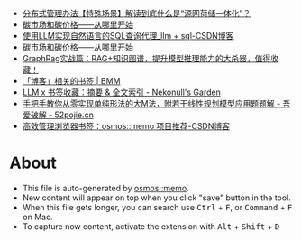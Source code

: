 - [分布式管理办法【特殊场景】解读到底什么是“源网荷储一体化”？](https://mp.weixin.qq.com/s/KtdK7ua0RLKifsUuQY3Dyg)
- [碳市场和碳价格——从哪里开始](https://mp.weixin.qq.com/s/P5HCivmPG61zHNlbO3TK8w)
- [使用LLM实现自然语言的SQL查询代理_llm + sql-CSDN博客](https://blog.csdn.net/weixin_34452850/article/details/141677371)
- [碳市场和碳价格——从哪里开始](https://mp.weixin.qq.com/s/P5HCivmPG61zHNlbO3TK8w)
- [​GraphRag实战篇：RAG+知识图谱，提升模型推理能力的大杀器，值得收藏！](https://mp.weixin.qq.com/s/Nz-_V9EcwRd-S6J9FbRHOw)
- [「博客」相关的书签 | BMM](https://bmm.lccl.cc/tag/%E5%8D%9A%E5%AE%A2)
- [LLM x 书签收藏：摘要 & 全文索引 - Nekonull's Garden](https://nekonull.me/posts/llm_x_bookmark/)
- [手把手教你从零实现单纯形法的大M法，附若干线性规划模型应用题题解 - 吾爱破解 - 52pojie.cn](https://www.52pojie.cn/thread-1943754-1-1.html)
- [高效管理浏览器书签：osmos::memo 项目推荐-CSDN博客](https://blog.csdn.net/gitblog_00035/article/details/142240381)

# About

- This file is auto-generated by [osmos::memo](https://github.com/osmoscraft/osmosmemo).
- New content will appear on top when you click "save" button in the tool.
- When this file gets longer, you can search use <kbd>Ctrl</kbd> + <kbd>F</kbd>, or <kbd>Command</kbd> + <kbd>F</kbd> on Mac.
- To capture now content, activate the extension with <kbd>Alt</kbd> + <kbd>Shift</kbd> + <kbd>D</kbd>
